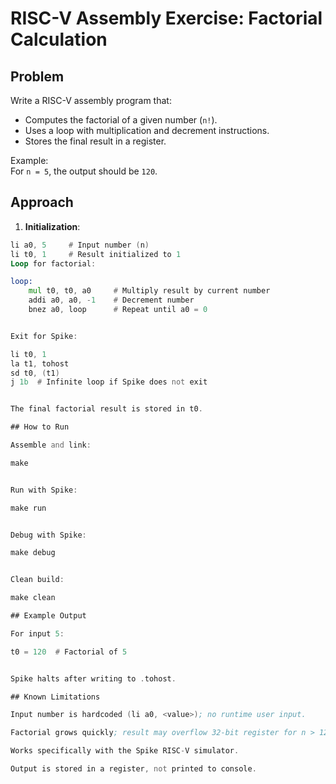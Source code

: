 # RISC-V Assembly Exercise: Factorial Calculation

## Problem
Write a RISC-V assembly program that:
- Computes the factorial of a given number (`n!`).
- Uses a loop with multiplication and decrement instructions.
- Stores the final result in a register.

Example:  
For `n = 5`, the output should be `120`.

## Approach
1. **Initialization**:
```asm
li a0, 5     # Input number (n)
li t0, 1     # Result initialized to 1
Loop for factorial:

loop:
    mul t0, t0, a0     # Multiply result by current number
    addi a0, a0, -1    # Decrement number
    bnez a0, loop      # Repeat until a0 = 0


Exit for Spike:

li t0, 1
la t1, tohost
sd t0, (t1)
j 1b  # Infinite loop if Spike does not exit


The final factorial result is stored in t0.

## How to Run

Assemble and link:

make


Run with Spike:

make run


Debug with Spike:

make debug


Clean build:

make clean

## Example Output

For input 5:

t0 = 120  # Factorial of 5


Spike halts after writing to .tohost.

## Known Limitations

Input number is hardcoded (li a0, <value>); no runtime user input.

Factorial grows quickly; result may overflow 32-bit register for n > 12.

Works specifically with the Spike RISC-V simulator.

Output is stored in a register, not printed to console.